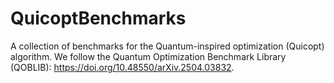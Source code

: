 # QuicoptBenchmarks

A collection of benchmarks for the Quantum-inspired optimization (Quicopt) algorithm. We follow the Quantum Optimization Benchmark Library (QOBLIB): https://doi.org/10.48550/arXiv.2504.03832.

